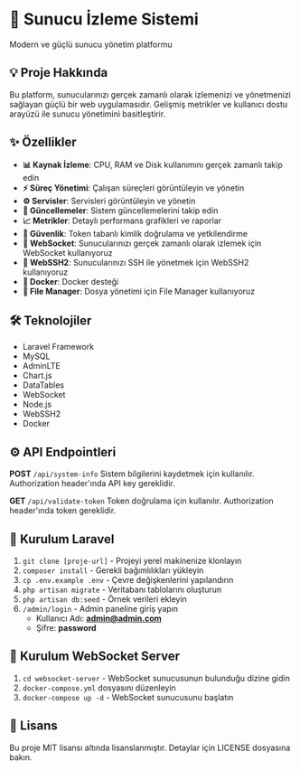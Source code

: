 # 🚀 Sunucu İzleme Sistemi

Modern ve güçlü sunucu yönetim platformu

## 💡 Proje Hakkında

Bu platform, sunucularınızı gerçek zamanlı olarak izlemenizi ve yönetmenizi sağlayan güçlü bir web uygulamasıdır. Gelişmiş metrikler ve kullanıcı dostu arayüzü ile sunucu yönetimini basitleştirir.

## ✨ Özellikler

* **📊 Kaynak İzleme**: CPU, RAM ve Disk kullanımını gerçek zamanlı takip edin
* **⚡ Süreç Yönetimi**: Çalışan süreçleri görüntüleyin ve yönetin
* **⚙️ Servisler**: Servisleri görüntüleyin ve yönetin
* **🔄 Güncellemeler**: Sistem güncellemelerini takip edin
* **📈 Metrikler**: Detaylı performans grafikleri ve raporlar
* **🔐 Güvenlik**: Token tabanlı kimlik doğrulama ve yetkilendirme
* **📡 WebSocket**: Sunucularınızı gerçek zamanlı olarak izlemek için WebSocket kullanıyoruz
* **🔑 WebSSH2**: Sunucularınızı SSH ile yönetmek için WebSSH2 kullanıyoruz
* **🐳 Docker**: Docker desteği
* **📂 File Manager**: Dosya yönetimi için File Manager kullanıyoruz

## 🛠️ Teknolojiler

* Laravel Framework
* MySQL
* AdminLTE
* Chart.js
* DataTables
* WebSocket
* Node.js
* WebSSH2
* Docker


## ⚙️ API Endpointleri

**POST** `/api/system-info`
Sistem bilgilerini kaydetmek için kullanılır. Authorization header'ında API key gereklidir.

**GET** `/api/validate-token`
Token doğrulama için kullanılır. Authorization header'ında token gereklidir.



## 🚀 Kurulum Laravel

1. `git clone [proje-url]` - Projeyi yerel makinenize klonlayın
2. `composer install` - Gerekli bağımlılıkları yükleyin
3. `cp .env.example .env` - Çevre değişkenlerini yapılandırın
4. `php artisan migrate` - Veritabanı tablolarını oluşturun
5. `php artisan db:seed` - Örnek verileri ekleyin
6. `/admin/login` - Admin paneline giriş yapın
   * Kullanıcı Adı: **admin@admin.com**
   * Şifre: **password**

## 🚀 Kurulum WebSocket Server

1. `cd websocket-server` - WebSocket sunucusunun bulunduğu dizine gidin
2. `docker-compose.yml` dosyasını düzenleyin
3. `docker-compose up -d` - WebSocket sunucusunu başlatın



## 📝 Lisans

Bu proje MIT lisansı altında lisanslanmıştır. Detaylar için LICENSE dosyasına bakın.

